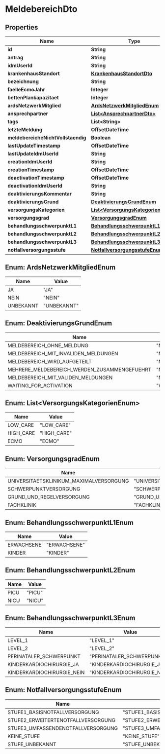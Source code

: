 

# MeldebereichDto


## Properties

| Name | Type | Description | Notes |
|------------ | ------------- | ------------- | -------------|
|**id** | **String** |  |  |
|**antrag** | **String** |  |  [optional] |
|**idmUserId** | **String** |  |  [optional] |
|**krankenhausStandort** | [**KrankenhausStandortDto**](KrankenhausStandortDto.md) |  |  [optional] |
|**bezeichnung** | **String** |  |  [optional] |
|**faelleEcmoJahr** | **Integer** |  |  [optional] |
|**bettenPlankapazitaet** | **Integer** |  |  [optional] |
|**ardsNetzwerkMitglied** | [**ArdsNetzwerkMitgliedEnum**](#ArdsNetzwerkMitgliedEnum) |  |  [optional] |
|**ansprechpartner** | [**List&lt;AnsprechpartnerDto&gt;**](AnsprechpartnerDto.md) |  |  [optional] |
|**tags** | **List&lt;String&gt;** |  |  [optional] |
|**letzteMeldung** | **OffsetDateTime** |  |  [optional] |
|**meldebereicheNichtVollstaendig** | **Boolean** |  |  [optional] |
|**lastUpdateTimestamp** | **OffsetDateTime** |  |  [optional] |
|**lastUpdateIdmUserId** | **String** |  |  [optional] |
|**creationIdmUserId** | **String** |  |  [optional] |
|**creationTimestamp** | **OffsetDateTime** |  |  [optional] |
|**deactivationTimestamp** | **OffsetDateTime** |  |  [optional] |
|**deactivationIdmUserId** | **String** |  |  [optional] |
|**deaktivierungsKommentar** | **String** |  |  [optional] |
|**deaktivierungsGrund** | [**DeaktivierungsGrundEnum**](#DeaktivierungsGrundEnum) |  |  [optional] |
|**versorgungsKategorien** | [**List&lt;VersorgungsKategorienEnum&gt;**](#List&lt;VersorgungsKategorienEnum&gt;) |  |  |
|**versorgungsgrad** | [**VersorgungsgradEnum**](#VersorgungsgradEnum) |  |  |
|**behandlungsschwerpunktL1** | [**BehandlungsschwerpunktL1Enum**](#BehandlungsschwerpunktL1Enum) |  |  |
|**behandlungsschwerpunktL2** | [**BehandlungsschwerpunktL2Enum**](#BehandlungsschwerpunktL2Enum) |  |  [optional] |
|**behandlungsschwerpunktL3** | [**BehandlungsschwerpunktL3Enum**](#BehandlungsschwerpunktL3Enum) |  |  [optional] |
|**notfallversorgungsstufe** | [**NotfallversorgungsstufeEnum**](#NotfallversorgungsstufeEnum) |  |  [optional] |



## Enum: ArdsNetzwerkMitgliedEnum

| Name | Value |
|---- | -----|
| JA | &quot;JA&quot; |
| NEIN | &quot;NEIN&quot; |
| UNBEKANNT | &quot;UNBEKANNT&quot; |



## Enum: DeaktivierungsGrundEnum

| Name | Value |
|---- | -----|
| MELDEBEREICH_OHNE_MELDUNG | &quot;MELDEBEREICH_OHNE_MELDUNG&quot; |
| MELDEBEREICH_MIT_INVALIDEN_MELDUNGEN | &quot;MELDEBEREICH_MIT_INVALIDEN_MELDUNGEN&quot; |
| MELDEBEREICH_WIRD_AUFGETEILT | &quot;MELDEBEREICH_WIRD_AUFGETEILT&quot; |
| MEHRERE_MELDEBEREICH_WERDEN_ZUSAMMENGEFUEHRT | &quot;MEHRERE_MELDEBEREICH_WERDEN_ZUSAMMENGEFUEHRT&quot; |
| MELDEBEREICH_MIT_VALIDEN_MELDUNGEN | &quot;MELDEBEREICH_MIT_VALIDEN_MELDUNGEN&quot; |
| WAITING_FOR_ACTIVATION | &quot;WAITING_FOR_ACTIVATION&quot; |



## Enum: List&lt;VersorgungsKategorienEnum&gt;

| Name | Value |
|---- | -----|
| LOW_CARE | &quot;LOW_CARE&quot; |
| HIGH_CARE | &quot;HIGH_CARE&quot; |
| ECMO | &quot;ECMO&quot; |



## Enum: VersorgungsgradEnum

| Name | Value |
|---- | -----|
| UNIVERSITAETSKLINIKUM_MAXIMALVERSORGUNG | &quot;UNIVERSITAETSKLINIKUM_MAXIMALVERSORGUNG&quot; |
| SCHWERPUNKTVERSORGUNG | &quot;SCHWERPUNKTVERSORGUNG&quot; |
| GRUND_UND_REGELVERSORGUNG | &quot;GRUND_UND_REGELVERSORGUNG&quot; |
| FACHKLINIK | &quot;FACHKLINIK&quot; |



## Enum: BehandlungsschwerpunktL1Enum

| Name | Value |
|---- | -----|
| ERWACHSENE | &quot;ERWACHSENE&quot; |
| KINDER | &quot;KINDER&quot; |



## Enum: BehandlungsschwerpunktL2Enum

| Name | Value |
|---- | -----|
| PICU | &quot;PICU&quot; |
| NICU | &quot;NICU&quot; |



## Enum: BehandlungsschwerpunktL3Enum

| Name | Value |
|---- | -----|
| LEVEL_1 | &quot;LEVEL_1&quot; |
| LEVEL_2 | &quot;LEVEL_2&quot; |
| PERINATALER_SCHWERPUNKT | &quot;PERINATALER_SCHWERPUNKT&quot; |
| KINDERKARDIOCHIRURGIE_JA | &quot;KINDERKARDIOCHIRURGIE_JA&quot; |
| KINDERKARDIOCHIRURGIE_NEIN | &quot;KINDERKARDIOCHIRURGIE_NEIN&quot; |



## Enum: NotfallversorgungsstufeEnum

| Name | Value |
|---- | -----|
| STUFE1_BASISNOTFALLVERSORGUNG | &quot;STUFE1_BASISNOTFALLVERSORGUNG&quot; |
| STUFE2_ERWEITERTENOTFALLVERSORGUNG | &quot;STUFE2_ERWEITERTENOTFALLVERSORGUNG&quot; |
| STUFE3_UMFASSENDENOTFALLVERSORGUNG | &quot;STUFE3_UMFASSENDENOTFALLVERSORGUNG&quot; |
| KEINE_STUFE | &quot;KEINE_STUFE&quot; |
| STUFE_UNBEKANNT | &quot;STUFE_UNBEKANNT&quot; |



